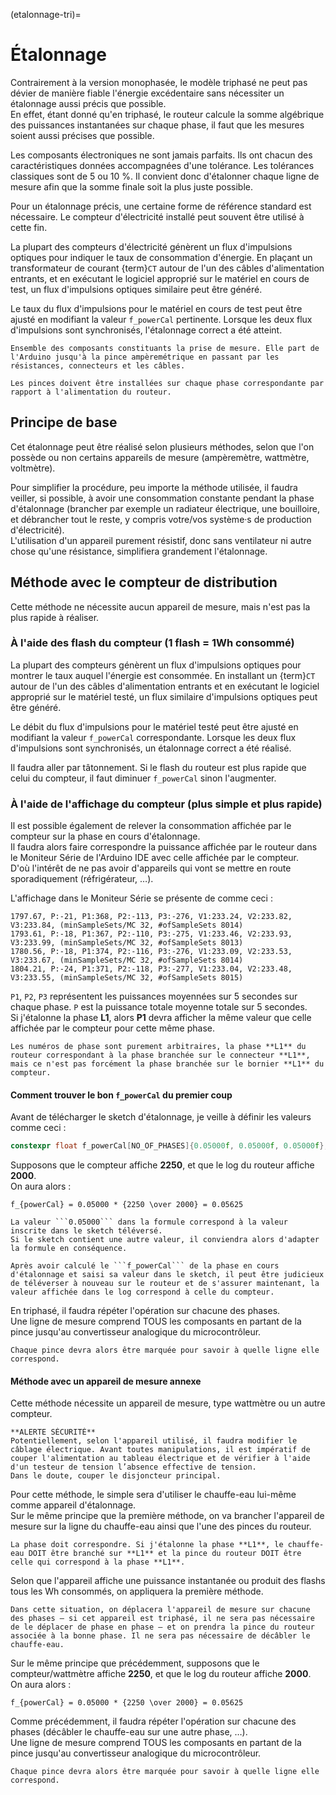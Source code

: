 (etalonnage-tri)=

# Étalonnage

Contrairement à la version monophasée, le modèle triphasé ne peut pas dévier de manière fiable l'énergie excédentaire sans nécessiter un étalonnage aussi précis que possible.  
En effet, étant donné qu'en triphasé, le routeur calcule la somme algébrique des puissances instantanées sur chaque phase, il faut que les mesures soient aussi précises que possible.

Les composants électroniques ne sont jamais parfaits. Ils ont chacun des caractéristiques données accompagnées d'une tolérance. Les tolérances classiques sont de 5 ou 10 %. Il convient donc d'étalonner chaque ligne de mesure afin que la somme finale soit la plus juste possible.

Pour un étalonnage précis, une certaine forme de référence standard est nécessaire. Le compteur d'électricité installé peut souvent être utilisé à cette fin.

La plupart des compteurs d'électricité génèrent un flux d'impulsions optiques pour indiquer le taux de consommation d'énergie. En plaçant un transformateur de courant {term}`CT` autour de l'un des câbles d'alimentation entrants, et en exécutant le logiciel approprié sur le matériel en cours de test, un flux d'impulsions optiques similaire peut être généré.

Le taux du flux d'impulsions pour le matériel en cours de test peut être ajusté en modifiant la valeur ```f_powerCal``` pertinente. Lorsque les deux flux d'impulsions sont synchronisés, l'étalonnage correct a été atteint.

```{admonition} Ligne de mesure
Ensemble des composants constituants la prise de mesure. Elle part de l'Arduino jusqu'à la pince ampèremétrique en passant par les résistances, connecteurs et les câbles.
```

```{admonition} Pré-requis
Les pinces doivent être installées sur chaque phase correspondante par rapport à l'alimentation du routeur.
```

## Principe de base
Cet étalonnage peut être réalisé selon plusieurs méthodes, selon que l'on possède ou non certains appareils de mesure (ampèremètre, wattmètre, voltmètre).

Pour simplifier la procédure, peu importe la méthode utilisée, il faudra veiller, si possible, à avoir une consommation constante pendant la phase d'étalonnage (brancher par exemple un radiateur électrique, une bouilloire, et débrancher tout le reste, y compris votre/vos système·s de production d'électricité).  
L'utilisation d'un appareil purement résistif, donc sans ventilateur ni autre chose qu'une résistance, simplifiera grandement l'étalonnage.

## Méthode avec le compteur de distribution
Cette méthode ne nécessite aucun appareil de mesure, mais n'est pas la plus rapide à réaliser.

### À l'aide des flash du compteur (1 flash = 1Wh consommé)
La plupart des compteurs génèrent un flux d'impulsions optiques pour montrer le taux auquel l'énergie est consommée. En installant un {term}`CT` autour de l'un des câbles d'alimentation entrants et en exécutant le logiciel approprié sur le matériel testé, un flux similaire d'impulsions optiques peut être généré.

Le débit du flux d'impulsions pour le matériel testé peut être ajusté en modifiant la valeur ```f_powerCal``` correspondante. Lorsque les deux flux d'impulsions sont synchronisés, un étalonnage correct a été réalisé.

Il faudra aller par tâtonnement. Si le flash du routeur est plus rapide que celui du compteur, il faut diminuer ```f_powerCal``` sinon l'augmenter.

### À l'aide de l'affichage du compteur (plus simple et plus rapide)
Il est possible également de relever la consommation affichée par le compteur sur la phase en cours d'étalonnage.  
Il faudra alors faire correspondre la puissance affichée par le routeur dans le Moniteur Série de l'Arduino IDE avec celle affichée par le compteur.  
D'où l'intérêt de ne pas avoir d'appareils qui vont se mettre en route sporadiquement (réfrigérateur, …).

L'affichage dans le Moniteur Série se présente de comme ceci :
```
1797.67, P:-21, P1:368, P2:-113, P3:-276, V1:233.24, V2:233.82, V3:233.84, (minSampleSets/MC 32, #ofSampleSets 8014)
1793.61, P:-18, P1:367, P2:-110, P3:-275, V1:233.46, V2:233.93, V3:233.99, (minSampleSets/MC 32, #ofSampleSets 8013)  
1780.56, P:-18, P1:374, P2:-116, P3:-276, V1:233.09, V2:233.53, V3:233.67, (minSampleSets/MC 32, #ofSampleSets 8014)  
1804.21, P:-24, P1:371, P2:-118, P3:-277, V1:233.04, V2:233.48, V3:233.55, (minSampleSets/MC 32, #ofSampleSets 8015)
```

```P1```, ```P2```, ```P3``` représentent les puissances moyennées sur 5 secondes sur chaque phase. ```P``` est la puissance totale moyenne totale sur 5 secondes.  
Si j'étalonne la phase **L1**, alors **P1** devra afficher la même valeur que celle affichée par le compteur pour cette même phase.

```{Hint}
Les numéros de phase sont purement arbitraires, la phase **L1** du routeur correspondant à la phase branchée sur le connecteur **L1**, mais ce n'est pas forcément la phase branchée sur le bornier **L1** du compteur.
```

#### Comment trouver le bon ```f_powerCal``` du premier coup
Avant de télécharger le sketch d'étalonnage, je veille à définir les valeurs comme ceci :
```cpp
constexpr float f_powerCal[NO_OF_PHASES]{0.05000f, 0.05000f, 0.05000f};
```

Supposons que le compteur affiche **2250**, et que le log du routeur affiche **2000**.  
On aura alors :
```{math}
f_{powerCal} = 0.05000 * {2250 \over 2000} = 0.05625
```

```{note}
La valeur ```0.05000``` dans la formule correspond à la valeur inscrite dans le sketch téléversé.  
Si le sketch contient une autre valeur, il conviendra alors d'adapter la formule en conséquence.
```

```{hint}
Après avoir calculé le ```f_powerCal``` de la phase en cours d'étalonnage et saisi sa valeur dans le sketch, il peut être judicieux de téléverser à nouveau sur le routeur et de s'assurer maintenant, la valeur affichée dans le log correspond à celle du compteur.
```

En triphasé, il faudra répéter l'opération sur chacune des phases.  
Une ligne de mesure comprend TOUS les composants en partant de la pince jusqu'au convertisseur analogique du microcontrôleur.

```{Important}
Chaque pince devra alors être marquée pour savoir à quelle ligne elle correspond.
```

#### Méthode avec un appareil de mesure annexe
Cette méthode nécessite un appareil de mesure, type wattmètre ou un autre compteur.  

```{danger}
**ALERTE SÉCURITÉ**  
Potentiellement, selon l'appareil utilisé, il faudra modifier le câblage électrique. Avant toutes manipulations, il est impératif de couper l'alimentation au tableau électrique et de vérifier à l'aide d'un testeur de tension l’absence effective de tension.
Dans le doute, couper le disjoncteur principal.
```

Pour cette méthode, le simple sera d'utiliser le chauffe-eau lui-même comme appareil d'étalonnage.  
Sur le même principe que la première méthode, on va brancher l'appareil de mesure sur la ligne du chauffe-eau ainsi que l'une des pinces du routeur.

```{attention}
La phase doit correspondre. Si j'étalonne la phase **L1**, le chauffe-eau DOIT être branché sur **L1** et la pince du routeur DOIT être celle qui correspond à la phase **L1**.
```

Selon que l'appareil affiche une puissance instantanée ou produit des flashs tous les Wh consommés, on appliquera la première méthode.

```{admonition} Chauffe-eau triphasé
Dans cette situation, on déplacera l'appareil de mesure sur chacune des phases — si cet appareil est triphasé, il ne sera pas nécessaire de le déplacer de phase en phase — et on prendra la pince du routeur associée à la bonne phase. Il ne sera pas nécessaire de décâbler le chauffe-eau.
```

Sur le même principe que précédemment, supposons que le compteur/wattmètre affiche **2250**, et que le log du routeur affiche **2000**.  
On aura alors :
```{math}
f_{powerCal} = 0.05000 * {2250 \over 2000} = 0.05625
```

Comme précédemment, il faudra répéter l'opération sur chacune des phases (décâbler le chauffe-eau sur une autre phase, …).  
Une ligne de mesure comprend TOUS les composants en partant de la pince jusqu'au convertisseur analogique du microcontrôleur.

```{Important}
Chaque pince devra alors être marquée pour savoir à quelle ligne elle correspond.
```
